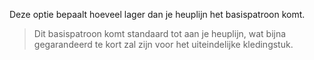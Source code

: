 
Deze optie bepaalt hoeveel lager dan je heuplijn het basispatroon komt.

> Dit basispatroon komt standaard tot aan je heuplijn, wat bijna gegarandeerd te kort zal zijn voor het uiteindelijke kledingstuk.